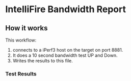 # IntelliFire Bandwidth Report

## How it works

This workflow:

1. connects to a iPerf3 host on the target on port 8881.
2. It does a 10 second bandwidth test UP and Down.
3. Writes the results to this file.

### Test Results


